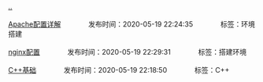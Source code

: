 [..](/README.md)<br/><br/>
[Apache配置详解](/env/apache_conf.md)&emsp;&emsp;&emsp;&emsp;发布时间：2020-05-19 22:24:35&emsp;&emsp;&emsp;&emsp;标签：环境搭建<br/><br/>
[nginx配置](/env/nginx_conf.md)&emsp;&emsp;&emsp;&emsp;发布时间：2020-05-19 22:29:31&emsp;&emsp;&emsp;&emsp;标签：搭建环境<br/><br/>
[C++基础](/C/c_base.md)&emsp;&emsp;&emsp;&emsp;发布时间：2020-05-19 22:18:50&emsp;&emsp;&emsp;&emsp;标签：C++<br/><br/>
